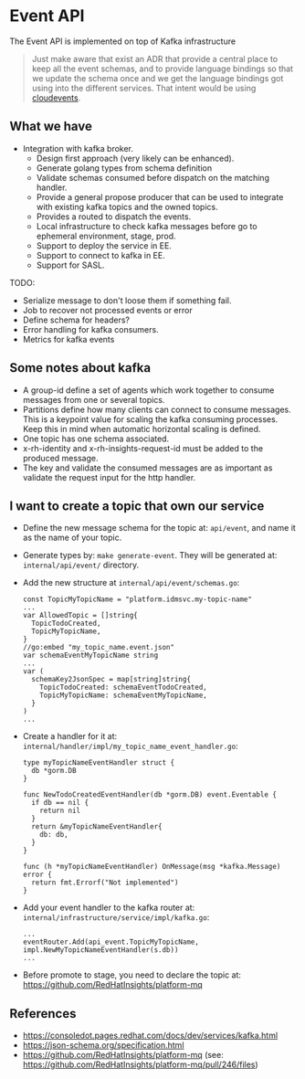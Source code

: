 # Event API

The Event API is implemented on top of Kafka infrastructure

> Just make aware that exist an ADR that provide a central place
> to keep all the event schemas, and to provide language bindings
> so that we update the schema once and we get the language bindings
> got using into the different services. That intent would be using
> [cloudevents](https://cloudevents.io).

## What we have

- Integration with kafka broker.
  - Design first approach (very likely can be enhanced).
  - Generate golang types from schema definition
  - Validate schemas consumed before dispatch on the matching handler.
  - Provide a general propose producer that can be used to integrate
    with existing kafka topics and the owned topics.
  - Provides a routed to dispatch the events.
  - Local infrastructure to check kafka messages before go to
    ephemeral environment, stage, prod.
  - Support to deploy the service in EE.
  - Support to connect to kafka in EE.
  - Support for SASL.

TODO:

- Serialize message to don't loose them if something fail.
- Job to recover not processed events or error
- Define schema for headers?
- Error handling for kafka consumers.
- Metrics for kafka events

## Some notes about kafka

- A group-id define a set of agents which work together
  to consume messages from one or several topics.
- Partitions define how many clients can connect to
  consume messages. This is a keypoint value for scaling
  the kafka consuming processes. Keep this in mind when
  automatic horizontal scaling is defined.
- One topic has one schema associated.
- x-rh-identity and x-rh-insights-request-id must be
  added to the produced message.
- The key and validate the consumed messages are as
  important as validate the request input for the
  http handler.

## I want to create a topic that own our service

- Define the new message schema for the topic at:
  `api/event`, and name it as the name of your topic.
- Generate types by: `make generate-event`. They will be
  generated at: `internal/api/event/` directory.
- Add the new structure at `internal/api/event/schemas.go`:

  ```golang
  const TopicMyTopicName = "platform.idmsvc.my-topic-name"
  ...
  var AllowedTopic = []string{
    TopicTodoCreated,
    TopicMyTopicName,
  }
  //go:embed "my_topic_name.event.json"
  var schemaEventMyTopicName string
  ...
  var (
    schemaKey2JsonSpec = map[string]string{
      TopicTodoCreated: schemaEventTodoCreated,
      TopicMyTopicName: schemaEventMyTopicName,
    }
  )
  ...
  ```

- Create a handler for it at: `internal/handler/impl/my_topic_name_event_handler.go`:

  ```golang
  type myTopicNameEventHandler struct {
	db *gorm.DB
  }

  func NewTodoCreatedEventHandler(db *gorm.DB) event.Eventable {
    if db == nil {
	  return nil
    }
    return &myTopicNameEventHandler{
	  db: db,
    }
  }

  func (h *myTopicNameEventHandler) OnMessage(msg *kafka.Message) error {
    return fmt.Errorf("Not implemented")
  }

  ```
- Add your event handler to the kafka router at: `internal/infrastructure/service/impl/kafka.go`:

  ```golang
  ...
  eventRouter.Add(api_event.TopicMyTopicName, impl.NewMyTopicNameEventHandler(s.db))
  ...
  ```

- Before promote to stage, you need to declare the topic
  at: https://github.com/RedHatInsights/platform-mq

## References

- https://consoledot.pages.redhat.com/docs/dev/services/kafka.html
- https://json-schema.org/specification.html
- https://github.com/RedHatInsights/platform-mq
  (see: https://github.com/RedHatInsights/platform-mq/pull/246/files)
